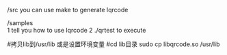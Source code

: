 /src
	you can use make to generate lqrcode

/samples       
	1 tell you how to use lqrcode
	2 ./qrtest to execute  

#拷贝lib到/usr/lib 或是设置环境变量
#cd lib目录
sudo cp libqrcode.so /usr/lib 
